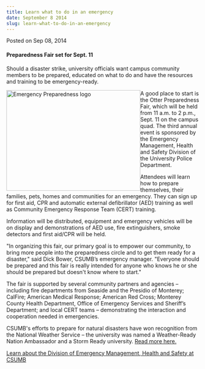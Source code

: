 ```yaml
---
title: Learn what to do in an emergency
date: September 8 2014
slug: learn-what-to-do-in-an-emergency
---
```


  



<span class="date">Posted on Sep 08, 2014    </span>
<h4>Preparedness Fair set for Sept. 11</h4>
<p>Should a disaster strike, university officials want campus
community members to be prepared, educated on what to do and have
the resources and training to be emergency-ready.</p>
<p><img alt="Emergency Preparedness logo" src="https://news.csumb.edu/sites/default/files/65/attachments/news/images/ready_reg.jpg" style="float:left; width:350px; height:263px">A good place to
start is the Otter Preparedness Fair, which will be held from 11
a.m. to 2 p.m., Sept. 11 on the campus quad. The third annual event
is sponsored by the Emergency Management, Health and Safety
Division of the University Police Department.</img></p>
<p>Attendees will learn how to prepare themselves, their families,
pets, homes and communities for an emergency. They can sign up for
first aid, CPR and automatic external defibrillator (AED) training
as well as Community Emergency Response Team (CERT) training.</p>
<p>Information will be distributed, equipment and emergency
vehicles will be on display and demonstrations of AED use, fire
extinguishers, smoke detectors and first aid/CPR will be held.</p>
<p>&quot;In organizing this fair, our primary goal is to empower our
community, to bring more people into the preparedness circle and to
get them ready for a disaster,&quot; said Dick Bower, CSUMB&#x2019;s emergency
manager. &quot;Everyone should be prepared and this fair is really
intended for anyone who knows he or she should be prepared but
doesn&apos;t know where to start.&quot;</p>
<p>The fair is supported by several community partners and agencies
&#x2013; including fire departments from Seaside and the Presidio of
Monterey; CalFire; American Medical Response; American Red Cross;
Monterey County Health Department, Office of Emergency Services and
Sheriff&#x2019;s Department; and local CERT teams &#x2013; demonstrating the
interaction and cooperation needed in emergencies.</p>
<p>CSUMB&apos;s efforts to prepare for natural disasters have won
recognition from the National Weather Service &#x2013; the university was
named a Weather-Ready Nation Ambassador and a Storm Ready
university. <a href="../../jun/26/csumb-recognized-preparedness-efforts.html" rel="nofollow">Read more here.</a></p>
<p><a href="https://police.csumb.edu/emergency-management" rel="nofollow">Learn about the Division of Emergency Management, Health
and Safety at CSUMB</a></p>
<p><br>
&#xA0;</br></p>





 
